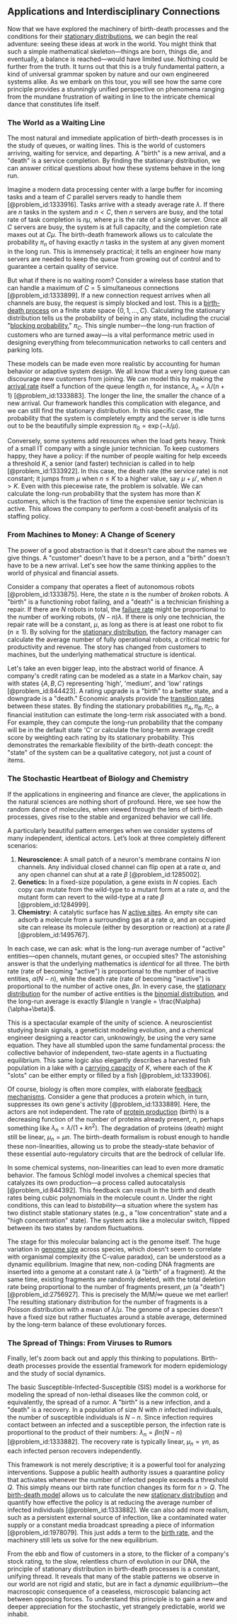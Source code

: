 ## Applications and Interdisciplinary Connections

Now that we have explored the machinery of birth-death processes and the conditions for their [stationary distributions](@article_id:193705), we can begin the real adventure: seeing these ideas at work in the world. You might think that such a simple mathematical skeleton—things are born, things die, and eventually, a balance is reached—would have limited use. Nothing could be further from the truth. It turns out that this is a truly fundamental pattern, a kind of universal grammar spoken by nature and our own engineered systems alike. As we embark on this tour, you will see how the same core principle provides a stunningly unified perspective on phenomena ranging from the mundane frustration of waiting in line to the intricate chemical dance that constitutes life itself.

### The World as a Waiting Line

The most natural and immediate application of birth-death processes is in the study of queues, or waiting lines. This is the world of customers arriving, waiting for service, and departing. A "birth" is a new arrival, and a "death" is a service completion. By finding the stationary distribution, we can answer critical questions about how these systems behave in the long run.

Imagine a modern data processing center with a large buffer for incoming tasks and a team of $C$ parallel servers ready to handle them [@problem_id:1333916]. Tasks arrive with a steady average rate $\lambda$. If there are $n$ tasks in the system and $n \lt C$, then $n$ servers are busy, and the total rate of task completion is $n\mu$, where $\mu$ is the rate of a single server. Once all $C$ servers are busy, the system is at full capacity, and the completion rate maxes out at $C\mu$. The birth-death framework allows us to calculate the probability $\pi_n$ of having exactly $n$ tasks in the system at any given moment in the long run. This is immensely practical; it tells an engineer how many servers are needed to keep the queue from growing out of control and to guarantee a certain quality of service.

But what if there is no waiting room? Consider a wireless base station that can handle a maximum of $C=5$ simultaneous connections [@problem_id:1333899]. If a new connection request arrives when all channels are busy, the request is simply blocked and lost. This is a [birth-death process](@article_id:168101) on a finite state space $\{0, 1, \dots, C\}$. Calculating the stationary distribution tells us the probability of being in any state, including the crucial "[blocking probability](@article_id:273856)," $\pi_C$. This single number—the long-run fraction of customers who are turned away—is a vital performance metric used in designing everything from telecommunication networks to call centers and parking lots.

These models can be made even more realistic by accounting for human behavior or adaptive system design. We all know that a very long queue can discourage new customers from joining. We can model this by making the [arrival rate](@article_id:271309) itself a function of the queue length $n$, for instance, $\lambda_n = \lambda / (n+1)$ [@problem_id:1333883]. The longer the line, the smaller the chance of a new arrival. Our framework handles this complication with elegance, and we can still find the stationary distribution. In this specific case, the probability that the system is completely empty and the server is idle turns out to be the beautifully simple expression $\pi_0 = \exp(-\lambda/\mu)$.

Conversely, some systems add resources when the load gets heavy. Think of a small IT company with a single junior technician. To keep customers happy, they have a policy: if the number of people waiting for help exceeds a threshold $K$, a senior (and faster) technician is called in to help [@problem_id:1333922]. In this case, the death rate (the service rate) is not constant; it jumps from $\mu$ when $n \le K$ to a higher value, say $\mu + \mu'$, when $n > K$. Even with this piecewise rate, the problem is solvable. We can calculate the long-run probability that the system has more than $K$ customers, which is the fraction of time the expensive senior technician is active. This allows the company to perform a cost-benefit analysis of its staffing policy.

### From Machines to Money: A Change of Scenery

The power of a good abstraction is that it doesn't care about the names we give things. A "customer" doesn't have to be a person, and a "birth" doesn't have to be a new arrival. Let's see how the same thinking applies to the world of physical and financial assets.

Consider a company that operates a fleet of autonomous robots [@problem_id:1333875]. Here, the state $n$ is the number of *broken* robots. A "birth" is a functioning robot failing, and a "death" is a technician finishing a repair. If there are $N$ robots in total, the [failure rate](@article_id:263879) might be proportional to the number of working robots, $(N-n)\lambda$. If there is only one technician, the repair rate will be a constant, $\mu$, as long as there is at least one robot to fix ($n \ge 1$). By solving for the [stationary distribution](@article_id:142048), the factory manager can calculate the average number of fully operational robots, a critical metric for productivity and revenue. The story has changed from customers to machines, but the underlying mathematical structure is identical.

Let's take an even bigger leap, into the abstract world of finance. A company's credit rating can be modeled as a state in a Markov chain, say with states $\{A, B, C\}$ representing 'high', 'medium', and 'low' ratings [@problem_id:844423]. A rating upgrade is a "birth" to a better state, and a downgrade is a "death." Economic analysts provide the [transition rates](@article_id:161087) between these states. By finding the stationary probabilities $\pi_A, \pi_B, \pi_C$, a financial institution can estimate the long-term risk associated with a bond. For example, they can compute the long-run probability that the company will be in the default state 'C' or calculate the long-term average credit score by weighting each rating by its stationary probability. This demonstrates the remarkable flexibility of the birth-death concept: the "state" of the system can be a qualitative category, not just a count of items.

### The Stochastic Heartbeat of Biology and Chemistry

If the applications in engineering and finance are clever, the applications in the natural sciences are nothing short of profound. Here, we see how the random dance of molecules, when viewed through the lens of birth-death processes, gives rise to the stable and organized behavior we call life.

A particularly beautiful pattern emerges when we consider systems of many independent, identical actors. Let’s look at three completely different scenarios:
1.  **Neuroscience:** A small patch of a neuron's membrane contains $N$ ion channels. Any individual closed channel can flip open at a rate $\alpha$, and any open channel can shut at a rate $\beta$ [@problem_id:1285002].
2.  **Genetics:** In a fixed-size population, a gene exists in $N$ copies. Each copy can mutate from the wild-type to a mutant form at a rate $\alpha$, and the mutant form can revert to the wild-type at a rate $\beta$ [@problem_id:1284999].
3.  **Chemistry:** A catalytic surface has $N$ [active sites](@article_id:151671). An empty site can adsorb a molecule from a surrounding gas at a rate $\alpha$, and an occupied site can release its molecule (either by desorption or reaction) at a rate $\beta$ [@problem_id:1495767].

In each case, we can ask: what is the long-run average number of "active" entities—open channels, mutant genes, or occupied sites? The astonishing answer is that the underlying mathematics is *identical* for all three. The birth rate (rate of becoming "active") is proportional to the number of inactive entities, $\alpha(N-n)$, while the death rate (rate of becoming "inactive") is proportional to the number of active ones, $\beta n$. In every case, the [stationary distribution](@article_id:142048) for the number of active entities is the [binomial distribution](@article_id:140687), and the long-run average is exactly $\langle n \rangle = \frac{N\alpha}{\alpha+\beta}$.

This is a spectacular example of the unity of science. A neuroscientist studying brain signals, a geneticist modeling evolution, and a chemical engineer designing a reactor can, unknowingly, be using the very same equation. They have all stumbled upon the same fundamental process: the collective behavior of independent, two-state agents in a fluctuating equilibrium. This same logic also elegantly describes a harvested fish population in a lake with a [carrying capacity](@article_id:137524) of $K$, where each of the $K$ "slots" can be either empty or filled by a fish [@problem_id:1333906].

Of course, biology is often more complex, with elaborate [feedback mechanisms](@article_id:269427). Consider a gene that produces a protein which, in turn, suppresses its own gene's activity [@problem_id:1333889]. Here, the actors are not independent. The rate of [protein production](@article_id:203388) (birth) is a decreasing function of the number of proteins already present, $n$, perhaps something like $\lambda_n = \lambda/(1 + k n^2)$. The degradation of proteins (death) might still be linear, $\mu_n = \mu n$. The birth-death formalism is robust enough to handle these non-linearities, allowing us to probe the steady-state behavior of these essential auto-regulatory circuits that are the bedrock of cellular life.

In some chemical systems, non-linearities can lead to even more dramatic behavior. The famous Schlögl model involves a chemical species that catalyzes its own production—a process called autocatalysis [@problem_id:844392]. This feedback can result in the birth and death rates being cubic polynomials in the molecule count $n$. Under the right conditions, this can lead to *bistability*—a situation where the system has two distinct stable stationary states (e.g., a "low concentration" state and a "high concentration" state). The system acts like a molecular switch, flipped between its two states by random fluctuations.

The stage for this molecular balancing act is the genome itself. The huge variation in [genome size](@article_id:273635) across species, which doesn't seem to correlate with organismal complexity (the C-value paradox), can be understood as a dynamic equilibrium. Imagine that new, non-coding DNA fragments are inserted into a genome at a constant rate $\lambda$ (a "birth" of a fragment). At the same time, existing fragments are randomly deleted, with the total deletion rate being proportional to the number of fragments present, $\mu n$ (a "death") [@problem_id:2756927]. This is precisely the M/M/$\infty$ queue we met earlier! The resulting stationary distribution for the number of fragments is a Poisson distribution with a mean of $\lambda/\mu$. The genome of a species doesn't have a fixed size but rather fluctuates around a stable average, determined by the long-term balance of these evolutionary forces.

### The Spread of Things: From Viruses to Rumors

Finally, let's zoom back out and apply this thinking to populations. Birth-death processes provide the essential framework for modern epidemiology and the study of social dynamics.

The basic Susceptible-Infected-Susceptible (SIS) model is a workhorse for modeling the spread of non-lethal diseases like the common cold, or equivalently, the spread of a rumor. A "birth" is a new infection, and a "death" is a recovery. In a population of size $N$ with $n$ infected individuals, the number of susceptible individuals is $N-n$. Since infection requires contact between an infected and a susceptible person, the infection rate is proportional to the product of their numbers: $\lambda_n = \beta n(N-n)$ [@problem_id:1333882]. The recovery rate is typically linear, $\mu_n = \gamma n$, as each infected person recovers independently.

This framework is not merely descriptive; it is a powerful tool for analyzing interventions. Suppose a public health authority issues a quarantine policy that activates whenever the number of infected people exceeds a threshold $Q$. This simply means our birth rate function changes its form for $n > Q$. The [birth-death model](@article_id:168750) allows us to calculate the new [stationary distribution](@article_id:142048) and quantify how effective the policy is at reducing the average number of infected individuals [@problem_id:1333882]. We can also add more realism, such as a persistent external source of infection, like a contaminated water supply or a constant media broadcast spreading a piece of information [@problem_id:1978079]. This just adds a term to the [birth rate](@article_id:203164), and the machinery still lets us solve for the new equilibrium.

From the ebb and flow of customers in a store, to the flicker of a company's stock rating, to the slow, relentless churn of evolution in our DNA, the principle of stationary distribution in birth-death processes is a constant, unifying thread. It reveals that many of the stable patterns we observe in our world are not rigid and static, but are in fact a *dynamic equilibrium*—the macroscopic consequence of a ceaseless, microscopic balancing act between opposing forces. To understand this principle is to gain a new and deeper appreciation for the stochastic, yet strangely predictable, world we inhabit.
